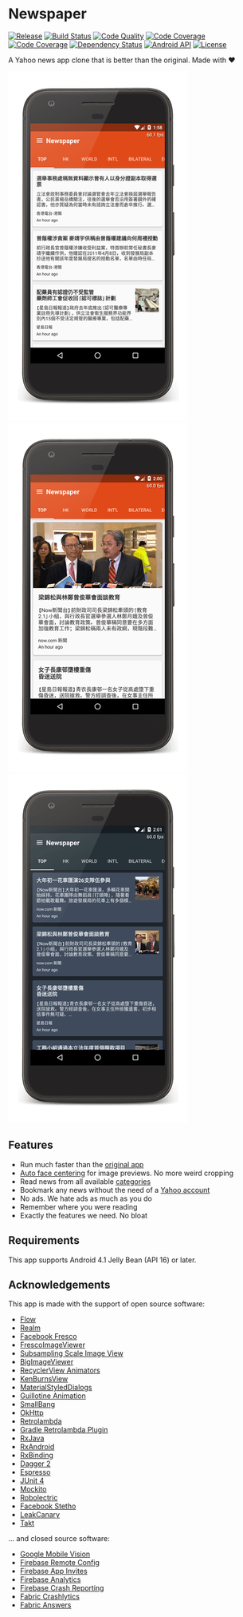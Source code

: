 Newspaper
=========

[![Release](https://img.shields.io/github/release/ayltai/Newspaper.svg?label=release&maxAge=1800)](https://158-77390316-gh.circle-artifacts.com/2/tmp/circle-artifacts.tMFnhTc/app-release.apk) [![Build Status](https://circleci.com/gh/ayltai/Newspaper.svg?style=shield)](https://circleci.com/gh/ayltai/Newspaper) [![Code Quality](https://api.codacy.com/project/badge/Grade/89d745ac9331474e9cf9f3203782a72f)](https://www.codacy.com/app/ayltai/Newspaper?utm_source=github.com&amp;utm_medium=referral&amp;utm_content=ayltai/Newspaper&amp;utm_campaign=Badge_Grade) [![Code Coverage](https://api.codacy.com/project/badge/Coverage/89d745ac9331474e9cf9f3203782a72f)](https://www.codacy.com/app/ayltai/Newspaper?utm_source=github.com&amp;utm_medium=referral&amp;utm_content=ayltai/Newspaper&amp;utm_campaign=Badge_Coverage) [![Code Coverage](https://codecov.io/gh/ayltai/Newspaper/branch/master/graph/badge.svg)](https://codecov.io/gh/ayltai/Newspaper) [![Dependency Status](https://www.versioneye.com/user/projects/586396dc7c01f00031549c16/badge.svg?style=shield)](https://www.versioneye.com/user/projects/586396dc7c01f00031549c16) [![Android API](https://img.shields.io/badge/API-16%2B-blue.svg?style=flat&label=API&maxAge=300)](https://www.android.com/history/) [![License](https://img.shields.io/badge/License-Apache%202.0-blue.svg?label=license&maxAge=1800)](https://github.com/ayltai/Newspaper/blob/master/LICENSE)

A Yahoo news app clone that is better than the original. Made with ❤

![Screenshot (Compact)](screenshots/screenshot_compact_framed.resized.png "Screenshot (Compact)") ![Screenshot (Cozy)](screenshots/screenshot_cozy_framed.resized.png "Screenshot (Cozy)") ![Screenshot (Dark)](screenshots/screenshot_dark_framed.resized.png "Screenshot (Dark)")

## Features
* Run much faster than the [original app](https://play.google.com/store/apps/details?id=com.yahoo.infohub)
* [Auto face centering](https://developers.google.com/vision/face-detection-concepts) for image previews. No more weird cropping
* Read news from all available [categories](https://hk.news.yahoo.com/sitemap/)
* Bookmark any news without the need of a [Yahoo account](https://techcrunch.com/2016/12/14/yahoo-discloses-hack-of-1-billion-accounts/)
* No ads. We hate ads as much as you do
* Remember where you were reading
* Exactly the features we need. No bloat

## Requirements
This app supports Android 4.1 Jelly Bean (API 16) or later.

## Acknowledgements
This app is made with the support of open source software:

* [Flow](https://github.com/square/flow)
* [Realm](https://realm.io/news/realm-for-android)
* [Facebook Fresco](https://github.com/facebook/fresco)
* [FrescoImageViewer](https://github.com/stfalcon-studio/FrescoImageViewer)
* [Subsampling Scale Image View](https://github.com/davemorrissey/subsampling-scale-image-view)
* [BigImageViewer](https://github.com/Piasy/BigImageViewer)
* [RecyclerView Animators](https://github.com/wasabeef/recyclerview-animators)
* [KenBurnsView](https://github.com/flavioarfaria/KenBurnsView)
* [MaterialStyledDialogs](https://github.com/javiersantos/MaterialStyledDialogs)
* [Guillotine Animation](https://github.com/Yalantis/GuillotineMenu-Android)
* [SmallBang](https://github.com/hanks-zyh/SmallBang)
* [OkHttp](https://github.com/square/okhttp)
* [Retrolambda](https://github.com/orfjackal/retrolambda)
* [Gradle Retrolambda Plugin](https://github.com/evant/gradle-retrolambda)
* [RxJava](https://github.com/ReactiveX/RxJava)
* [RxAndroid](https://github.com/ReactiveX/RxAndroid)
* [RxBinding](https://github.com/JakeWharton/RxBinding)
* [Dagger 2](https://google.github.io/dagger)
* [Espresso](https://google.github.io/android-testing-support-library/)
* [JUnit 4](https://github.com/junit-team/junit4)
* [Mockito](https://github.com/mockito/mockito)
* [Robolectric](http://robolectric.org)
* [Facebook Stetho](http://facebook.github.io/stetho)
* [LeakCanary](https://github.com/square/leakcanary)
* [Takt](https://github.com/wasabeef/Takt)

… and closed source software:

* [Google Mobile Vision](https://developers.google.com/vision)
* [Firebase Remote Config](https://firebase.google.com/docs/remote-config)
* [Firebase App Invites](https://firebase.google.com/docs/invites)
* [Firebase Analytics](https://firebase.google.com/docs/analytics)
* [Firebase Crash Reporting](https://firebase.google.com/docs/crash)
* [Fabric Crashlytics](https://fabric.io/kits/android/crashlytics)
* [Fabric Answers](https://fabric.io/kits/android/answers)
